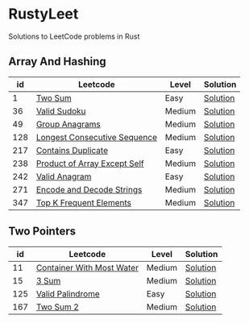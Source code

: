 # RustyLeet

Solutions to LeetCode problems in Rust

## Array And Hashing

<table id="leetcode" class="table-auto">
  <thead>
    <tr>
      <th>id</th>
      <th>Leetcode</th>
      <th>Level</th>
      <th>Solution</th>
    </tr>
  </thead>
  <tbody>
      <tr>
        <td>
          1
        </td>
        <td>
          <a href="https://leetcode.com/problems/two-sum/description/"> Two Sum</a>
        </td>
        <td>Easy</td>
        <td>
          <a href="https://github.com/Redy1908/rusty_leet/blob/main/src/array_and_hashing/p0001_two_sum.rs"> Solution</a>
        </td>
      </tr>
      <tr>
        <td>
          36
        </td>
        <td>
          <a href="https://leetcode.com/problems/valid-sudoku/description/"> Valid Sudoku</a>
        </td>
        <td>Medium</td>
        <td>
          <a href="https://github.com/Redy1908/rusty_leet/blob/main/src/array_and_hashing/p0036_valid_sudoku.rs"> Solution</a>
        </td>
      </tr>
      <tr>
        <td>
         49 
        </td>
        <td>
          <a href="https://leetcode.com/problems/group-anagrams/description/"> Group Anagrams</a>
        </td>
        <td>Medium</td>
        <td>
          <a href="https://github.com/Redy1908/rusty_leet/blob/main/src/array_and_hashing/p0049_group_anagrams.rs"> Solution</a>
        </td>
      </tr>
      <tr>
        <td>
         128 
        </td>
        <td>
          <a href="https://leetcode.com/problems/longest-consecutive-sequence/description/"> Longest Consecutive Sequence</a>
        </td>
        <td>Medium</td>
        <td>
          <a href="https://github.com/Redy1908/rusty_leet/blob/main/src/array_and_hashing/p0128_longest_consecutive_sequence.rs"> Solution</a>
        </td>
      </tr>
      <tr>
        <td>
          217
        </td>
        <td>
          <a href="https://leetcode.com/problems/contains-duplicate/description/"> Contains Duplicate</a>
        </td>
        <td>Easy</td>
        <td>
          <a href="https://github.com/Redy1908/rusty_leet/blob/main/src/array_and_hashing/p0217_contains_duplicate.rs"> Solution</a>
        </td>
      </tr>
      <tr>
        <td>
          238
        </td>
        <td>
          <a href="https://leetcode.com/problems/product-of-array-except-self/description/"> Product of Array Except Self</a>
        </td>
        <td>Medium</td>
        <td>
          <a href="https://github.com/Redy1908/rusty_leet/blob/main/src/array_and_hashing/p0238_product_of_array_except_self.rs"> Solution</a>
        </td>
      </tr>
      <tr>
        <td>
          242
        </td>
        <td>
          <a href="https://leetcode.com/problems/valid-anagram/description/"> Valid Anagram</a>
        </td>
        <td>Easy</td>
        <td>
          <a href="https://github.com/Redy1908/rusty_leet/blob/main/src/array_and_hashing/p0242_valid_anagram.rs"> Solution</a>
        </td>
      </tr>
      <tr>
        <td>
          271
        </td>
        <td>
          <a href="https://leetcode.com/problems/encode-and-decode-strings/description/"> Encode and Decode Strings</a>
        </td>
        <td>Medium</td>
        <td>
          <a href="https://github.com/Redy1908/rusty_leet/blob/main/src/array_and_hashing/p0271_encode_and_decode_strings.rs"> Solution</a>
        </td>
      </tr>
      <tr>
        <td>
          347
        </td>
        <td>
          <a href="https://leetcode.com/problems/top-k-frequent-elements/description/"> Top K Frequent Elements</a>
        </td>
        <td>Medium</td>
        <td>
          <a href="https://github.com/Redy1908/rusty_leet/blob/main/src/array_and_hashing/p0347_top_k_frequent_elements.rs"> Solution</a>
        </td>
      </tr>
  </tbody>
</table>

## Two Pointers


<table id="leetcode" class="table-auto">
  <thead>
    <tr>
      <th>id</th>
      <th>Leetcode</th>
      <th>Level</th>
      <th>Solution</th>
    </tr>
  </thead>
  <tbody> 
    <tr>
        <td>
          11
        </td>
        <td>
          <a href="https://leetcode.com/problems/container-with-most-water/"> Container With Most Water</a>
        </td>
        <td>Medium</td>
        <td>
          <a href="https://github.com/Redy1908/rusty_leet/blob/main/src/two_pointers/p0011_container_with_most_water.rs"> Solution</a>
        </td>
      </tr>
    <tr>
        <td>
          15
        </td>
        <td>
          <a href="https://leetcode.com/problems/3sum/description/"> 3 Sum</a>
        </td>
        <td>Medium</td>
        <td>
          <a href="https://github.com/Redy1908/rusty_leet/blob/main/src/two_pointers/p0015_3_sum.rs"> Solution</a>
        </td>
      </tr>
      <tr>
        <td>
          125
        </td>
        <td>
          <a href="https://leetcode.com/problems/valid-palindrome/description/"> Valid Palindrome</a>
        </td>
        <td>Easy</td>
        <td>
          <a href="https://github.com/Redy1908/rusty_leet/blob/main/src/two_pointers/p0125_valid_palindrome.rs"> Solution</a>
        </td>
      </tr>
      <tr>
        <td>
          167
        </td>
        <td>
          <a href="https://leetcode.com/problems/two-sum-ii-input-array-is-sorted/description/"> Two Sum 2</a>
        </td>
        <td>Medium</td>
        <td>
          <a href="https://github.com/Redy1908/rusty_leet/blob/main/src/two_pointers/p0167_two_sum_2.rs"> Solution</a>
        </td>
      </tr>
  </tbody>
</table>

